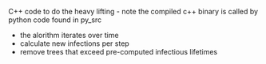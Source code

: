 C++ code to do the heavy lifting - note the compiled c++ binary is called by python code found in py_src
- the alorithm iterates over time
- calculate new infections per step 
- remove trees that exceed pre-computed infectious lifetimes  